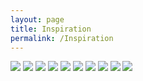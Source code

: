 ```yaml
---
layout: page
title: Inspiration
permalink: /Inspiration
---
```

<img src="{{ site.baseurl }}/assets/img/horse_desert_1.jpg"/>
<img  src="{{ site.baseurl }}/assets/img/pata1.jpg"/>
<img  src="{{ site.baseurl }}/assets/img/pata3.jpg"/>
<img  src="{{ site.baseurl }}/assets/img/pata7.jpg"/>
<img  src="{{ site.baseurl }}/assets/img/pata2.jpg"/>
<img  src="{{ site.baseurl }}/assets/img/swe1.jpg"/>
<img  src="{{ site.baseurl }}/assets/img/pata5.jpg"/>
<img  src="{{ site.baseurl }}/assets/img/sar1.jpg"/>
<img  src="{{ site.baseurl }}/assets/img/pata6.jpg"/>
<img  src="{{ site.baseurl }}/assets/img/gallinara.jpg"/>

